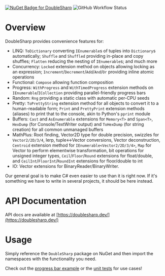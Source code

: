 [![NuGet Badge for DoubleSharp](https://img.shields.io/nuget/dt/DoubleSharp)](https://www.nuget.org/packages/DoubleSharp/) ![GitHub Workflow Status](https://img.shields.io/github/actions/workflow/status/daeken/DoubleSharp/publish.yml?branch=main)

Overview
========

DoubleSharp provides convenience features for:

- LINQ: `ToDictionary` converting `IEnumerable`s of tuples into `Dictionary`s automatically; `Shuffle` and `Shuffled` providing in-place and copy shuffles; `Flatten` reducing the nesting of `IEnumerable`s; and much more
- Concurrency: `Locked` extension method on objects allowing locking as an expression; `Increment`/`Decrement`/`Add`/`And`/`Or` providing inline atomic operations
- Functional: `Compose` allowing function composition
- Progress: `WithProgress` and `WithTimedProgress` extension methods on `IEnumerable`/`ICollection` providing parallel-friendly progress bars
- Random: `Rng` providing a static class with automatic per-CPU seeds
- Pretty: `ToPrettyString` extension method for all objects to convert it to a human-readable form; `Print` and `PrettyPrint` extension methods (aliases) to print that to the console, akin to Python's `pprint` module
- Buffers: `Cast` and `AsEnumerable` extensions for `Memory<T>` and `Span<T>`, `HexDump` (for Console/TextWriter output) and `ToHexDump` (for string creation) for all common unmanaged buffers
- MathPlus: Root finding, Vector2D type for double precision, swizzles for `Vector2/2D/3/4`, lerp, tuple<->Vector conversions, Vector deconstruction, `Centroid` extension method for `IEnumerable<Vector2/2D/3/4>`, `Map` for Vector to perform elementwise transformation, bit operations for unsigned integer types, `Ceil`/`Floor`/`Round` extensions for float/double, and `CeilInt`/`FloorInt`/`RoundInt` extensions for floor/double to int
- IO: Vector extensions for BinaryReader/BinaryWriter.

Our general goal is to make C# even easier to use than it is right now. If it's something we have to write in several projects, it should be here instead.

API Documentation
=================

API docs are available at [https://doublesharp.dev/](https://doublesharp.dev/)

Usage
=====

Simply reference the `DoubleSharp` package on NuGet and then import the namespaces with the functionality you need.

Check out the [progress bar example](Example/Program.cs) or the [unit tests](Tests/) for use cases!